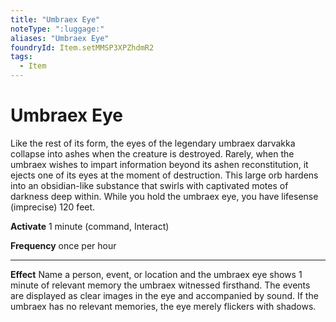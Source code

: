 ```yaml
---
title: "Umbraex Eye"
noteType: ":luggage:"
aliases: "Umbraex Eye"
foundryId: Item.setMMSP3XPZhdmR2
tags:
  - Item
---
```


# Umbraex Eye

Like the rest of its form, the eyes of the legendary umbraex darvakka collapse into ashes when the creature is destroyed. Rarely, when the umbraex wishes to impart information beyond its ashen reconstitution, it ejects one of its eyes at the moment of destruction. This large orb hardens into an obsidian-like substance that swirls with captivated motes of darkness deep within. While you hold the umbraex eye, you have lifesense (imprecise) 120 feet.

**Activate** 1 minute (command, Interact)

**Frequency** once per hour

* * *

**Effect** Name a person, event, or location and the umbraex eye shows 1 minute of relevant memory the umbraex witnessed firsthand. The events are displayed as clear images in the eye and accompanied by sound. If the umbraex has no relevant memories, the eye merely flickers with shadows.
